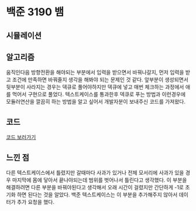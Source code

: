 # 백준 3190 뱀
 
## 시뮬레이션

## 알고리즘
움직인다음 방향전환을 해야되는 부분에서 입력을 받으면서 바꿔나갈지, 먼저 입력을 받고 조건에 만족하면 바꿔줄지 생각을 해봐야 되는 문제인 것 같다.
앞부분이 생성되면서 뒷부분이 사라지는 경우는 덱큐로 풀어야하지만 덱큐에 넣고 매번 체크하는 과정에서 애를 먹어서 구현으로 풀었다.
텍스트케이스를 통과한후 덱큐로 푸는 방법과 이런경우에 모듈러연산을 깔끔히 하는 방법을 알고 싶어서 개발자분이 보내주신 코드를 가져왔다. 
  

## 코드
[코드 보러가기](https://github.com/ktjs7252/Baekjoon_code/blob/main/3190-1.c%2B%2B)


## 느낀 점
다른 텍스트케이스에서 틀렸지만 갈때마다 사과가 있거나 전체 모서리에 사과가 있을 경우 마지막에 몸에 닿아서 끝나야되는데 범위를 벗어나서 틀린다고 생각했다.
이 부분을 해결하려면 다른 부분을 바꿔야된다고 생각해서 오래 시간이 걸렸지만 간단하게 -1로 초기화 하면 된다는 것을 알았다.
백준 텍스트케이스는 이 부분을 추가해주지 않아서 데이터가 추가 요청을 했다.
